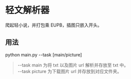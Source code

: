# 轻文解析器

爬起轻小说，并打包乘 EUPB，插图只嵌入开头。

## 用法

python main.py --task [main/picture]

>--task main 为将 txt 以及图片 url 解析并存放至 txt 中。  
>--task picture 为下载图片 url 并存放到对应文件夹。  
